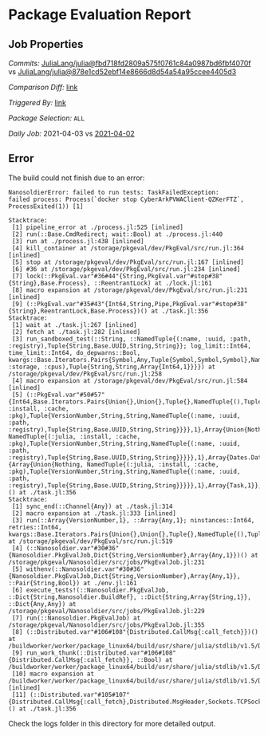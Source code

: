 # Package Evaluation Report

## Job Properties

*Commits:* [JuliaLang/julia@fbd718fd2809a575f0761c84a0987bd6fbf4070f](https://github.com/JuliaLang/julia/commit/fbd718fd2809a575f0761c84a0987bd6fbf4070f) vs [JuliaLang/julia@878e1cd52ebf14e8666d8d54a54a95ccee4405d3](https://github.com/JuliaLang/julia/commit/878e1cd52ebf14e8666d8d54a54a95ccee4405d3)

*Comparison Diff:* [link](https://github.com/JuliaLang/julia/compare/878e1cd52ebf14e8666d8d54a54a95ccee4405d3..fbd718fd2809a575f0761c84a0987bd6fbf4070f)

*Triggered By:* [link](https://github.com/JuliaLang/julia/commit/fbd718fd2809a575f0761c84a0987bd6fbf4070f#commitcomment-49048914)

*Package Selection:* `ALL`

*Daily Job:* 2021-04-03 vs [2021-04-02](../../2021-04/02/report.md)

## Error

The build could not finish due to an error:

```
NanosoldierError: failed to run tests: TaskFailedException:
failed process: Process(`docker stop CyberArkPVWAClient-QZKerFTZ`, ProcessExited(1)) [1]

Stacktrace:
 [1] pipeline_error at ./process.jl:525 [inlined]
 [2] run(::Base.CmdRedirect; wait::Bool) at ./process.jl:440
 [3] run at ./process.jl:438 [inlined]
 [4] kill_container at /storage/pkgeval/dev/PkgEval/src/run.jl:364 [inlined]
 [5] stop at /storage/pkgeval/dev/PkgEval/src/run.jl:167 [inlined]
 [6] #36 at /storage/pkgeval/dev/PkgEval/src/run.jl:234 [inlined]
 [7] lock(::PkgEval.var"#36#44"{String,PkgEval.var"#stop#38"{String},Base.Process}, ::ReentrantLock) at ./lock.jl:161
 [8] macro expansion at /storage/pkgeval/dev/PkgEval/src/run.jl:231 [inlined]
 [9] (::PkgEval.var"#35#43"{Int64,String,Pipe,PkgEval.var"#stop#38"{String},ReentrantLock,Base.Process})() at ./task.jl:356
Stacktrace:
 [1] wait at ./task.jl:267 [inlined]
 [2] fetch at ./task.jl:282 [inlined]
 [3] run_sandboxed_test(::String, ::NamedTuple{(:name, :uuid, :path, :registry),Tuple{String,Base.UUID,String,String}}; log_limit::Int64, time_limit::Int64, do_depwarns::Bool, kwargs::Base.Iterators.Pairs{Symbol,Any,Tuple{Symbol,Symbol,Symbol},NamedTuple{(:cache, :storage, :cpus),Tuple{String,String,Array{Int64,1}}}}) at /storage/pkgeval/dev/PkgEval/src/run.jl:258
 [4] macro expansion at /storage/pkgeval/dev/PkgEval/src/run.jl:584 [inlined]
 [5] (::PkgEval.var"#50#57"{Int64,Base.Iterators.Pairs{Union{},Union{},Tuple{},NamedTuple{(),Tuple{}}},String,Array{NamedTuple{(:julia, :install, :cache, :pkg),Tuple{VersionNumber,String,String,NamedTuple{(:name, :uuid, :path, :registry),Tuple{String,Base.UUID,String,String}}}},1},Array{Union{Nothing, NamedTuple{(:julia, :install, :cache, :pkg),Tuple{VersionNumber,String,String,NamedTuple{(:name, :uuid, :path, :registry),Tuple{String,Base.UUID,String,String}}}}},1},Array{Dates.DateTime,1},PkgEval.var"#stop_work#53"{Array{Union{Nothing, NamedTuple{(:julia, :install, :cache, :pkg),Tuple{VersionNumber,String,String,NamedTuple{(:name, :uuid, :path, :registry),Tuple{String,Base.UUID,String,String}}}}},1},Array{Task,1}},Int64})() at ./task.jl:356
Stacktrace:
 [1] sync_end(::Channel{Any}) at ./task.jl:314
 [2] macro expansion at ./task.jl:333 [inlined]
 [3] run(::Array{VersionNumber,1}, ::Array{Any,1}; ninstances::Int64, retries::Int64, kwargs::Base.Iterators.Pairs{Union{},Union{},Tuple{},NamedTuple{(),Tuple{}}}) at /storage/pkgeval/dev/PkgEval/src/run.jl:519
 [4] (::Nanosoldier.var"#30#36"{Nanosoldier.PkgEvalJob,Dict{String,VersionNumber},Array{Any,1}})() at /storage/pkgeval/Nanosoldier/src/jobs/PkgEvalJob.jl:231
 [5] withenv(::Nanosoldier.var"#30#36"{Nanosoldier.PkgEvalJob,Dict{String,VersionNumber},Array{Any,1}}, ::Pair{String,Bool}) at ./env.jl:161
 [6] execute_tests!(::Nanosoldier.PkgEvalJob, ::Dict{String,Nanosoldier.BuildRef}, ::Dict{String,Array{String,1}}, ::Dict{Any,Any}) at /storage/pkgeval/Nanosoldier/src/jobs/PkgEvalJob.jl:229
 [7] run(::Nanosoldier.PkgEvalJob) at /storage/pkgeval/Nanosoldier/src/jobs/PkgEvalJob.jl:355
 [8] (::Distributed.var"#106#108"{Distributed.CallMsg{:call_fetch}})() at /buildworker/worker/package_linux64/build/usr/share/julia/stdlib/v1.5/Distributed/src/process_messages.jl:294
 [9] run_work_thunk(::Distributed.var"#106#108"{Distributed.CallMsg{:call_fetch}}, ::Bool) at /buildworker/worker/package_linux64/build/usr/share/julia/stdlib/v1.5/Distributed/src/process_messages.jl:79
 [10] macro expansion at /buildworker/worker/package_linux64/build/usr/share/julia/stdlib/v1.5/Distributed/src/process_messages.jl:294 [inlined]
 [11] (::Distributed.var"#105#107"{Distributed.CallMsg{:call_fetch},Distributed.MsgHeader,Sockets.TCPSocket})() at ./task.jl:356
```

Check the logs folder in this directory for more detailed output.

